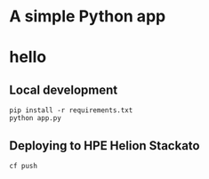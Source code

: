 # A simple Python app
# hello

## Local development

    pip install -r requirements.txt
    python app.py

## Deploying to HPE Helion Stackato

    cf push

